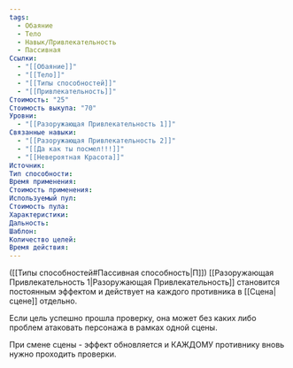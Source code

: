 ```yaml
---
tags:
  - Обаяние
  - Тело
  - Навык/Привлекательность
  - Пассивная
Ссылки:
  - "[[Обаяние]]"
  - "[[Тело]]"
  - "[[Типы способностей]]"
  - "[[Привлекательность]]"
Стоимость: "25"
Стоимость выкупа: "70"
Уровни:
  - "[[Разоружающая Привлекательность 1]]"
Связанные навыки:
  - "[[Разоружающая Привлекательность 2]]"
  - "[[Да как ты посмел!!!]]"
  - "[[Невероятная Красота]]"
Источник:
Тип способности:
Время применения:
Стоимость применения:
Используемый пул:
Стоимость пула:
Характеристики:
Дальность:
Шаблон:
Количество целей:
Время действия:
---
```

([[Типы способностей#Пассивная способность|П]]) [[Разоружающая Привлекательность 1|Разоружающая Привлекательность]] становится постоянным эффектом и действует на каждого противника в [[Сцена|сцене]] отдельно.

Если цель успешно прошла проверку, она может без каких либо проблем атаковать персонажа в рамках одной сцены.

При смене сцены - эффект обновляется и КАЖДОМУ противнику вновь нужно проходить проверки. 